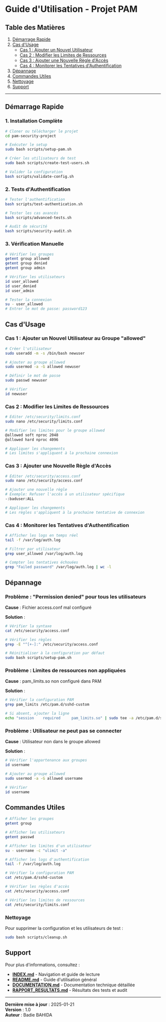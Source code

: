 # Guide d'Utilisation - Projet PAM

## Table des Matières

1. [Démarrage Rapide](#démarrage-rapide)
2. [Cas d'Usage](#cas-dusage)
   - [Cas 1 : Ajouter un Nouvel Utilisateur](#cas-1--ajouter-un-nouvel-utilisateur-au-groupe-allowed)
   - [Cas 2 : Modifier les Limites de Ressources](#cas-2--modifier-les-limites-de-ressources)
   - [Cas 3 : Ajouter une Nouvelle Règle d'Accès](#cas-3--ajouter-une-nouvelle-règle-daccès)
   - [Cas 4 : Monitorer les Tentatives d'Authentification](#cas-4--monitorer-les-tentatives-dauthentification)
3. [Dépannage](#dépannage)
4. [Commandes Utiles](#commandes-utiles)
5. [Nettoyage](#nettoyage)
6. [Support](#support)

---

## Démarrage Rapide

### 1. Installation Complète

```bash
# Cloner ou télécharger le projet
cd pam-security-project

# Exécuter le setup
sudo bash scripts/setup-pam.sh

# Créer les utilisateurs de test
sudo bash scripts/create-test-users.sh

# Valider la configuration
bash scripts/validate-config.sh
```

### 2. Tests d'Authentification

```bash
# Tester l'authentification
bash scripts/test-authentication.sh

# Tester les cas avancés
bash scripts/advanced-tests.sh

# Audit de sécurité
bash scripts/security-audit.sh
```

### 3. Vérification Manuelle

```bash
# Vérifier les groupes
getent group allowed
getent group denied
getent group admin

# Vérifier les utilisateurs
id user_allowed
id user_denied
id user_admin

# Tester la connexion
su - user_allowed
# Entrer le mot de passe: password123
```

## Cas d'Usage

### Cas 1 : Ajouter un Nouvel Utilisateur au Groupe "allowed"

```bash
# Créer l'utilisateur
sudo useradd -m -s /bin/bash newuser

# Ajouter au groupe allowed
sudo usermod -a -G allowed newuser

# Définir le mot de passe
sudo passwd newuser

# Vérifier
id newuser
```

### Cas 2 : Modifier les Limites de Ressources

```bash
# Éditer /etc/security/limits.conf
sudo nano /etc/security/limits.conf

# Modifier les limites pour le groupe allowed
@allowed soft nproc 2048
@allowed hard nproc 4096

# Appliquer les changements
# Les limites s'appliquent à la prochaine connexion
```

### Cas 3 : Ajouter une Nouvelle Règle d'Accès

```bash
# Éditer /etc/security/access.conf
sudo nano /etc/security/access.conf

# Ajouter une nouvelle règle
# Exemple: Refuser l'accès à un utilisateur spécifique
-:baduser:ALL

# Appliquer les changements
# Les règles s'appliquent à la prochaine tentative de connexion
```

### Cas 4 : Monitorer les Tentatives d'Authentification

```bash
# Afficher les logs en temps réel
tail -f /var/log/auth.log

# Filtrer par utilisateur
grep user_allowed /var/log/auth.log

# Compter les tentatives échouées
grep "Failed password" /var/log/auth.log | wc -l
```

## Dépannage

### Problème : "Permission denied" pour tous les utilisateurs

**Cause** : Fichier access.conf mal configuré

**Solution** :

```bash
# Vérifier la syntaxe
cat /etc/security/access.conf

# Vérifier les règles
grep -E "^[+-]:" /etc/security/access.conf

# Réinitialiser à la configuration par défaut
sudo bash scripts/setup-pam.sh
```

### Problème : Limites de ressources non appliquées

**Cause** : pam_limits.so non configuré dans PAM

**Solution** :

```bash
# Vérifier la configuration PAM
grep pam_limits /etc/pam.d/sshd-custom

# Si absent, ajouter la ligne
echo "session    required     pam_limits.so" | sudo tee -a /etc/pam.d/sshd-custom
```

### Problème : Utilisateur ne peut pas se connecter

**Cause** : Utilisateur non dans le groupe allowed

**Solution** :

```bash
# Vérifier l'appartenance aux groupes
id username

# Ajouter au groupe allowed
sudo usermod -a -G allowed username

# Vérifier
id username
```

## Commandes Utiles

```bash
# Afficher les groupes
getent group

# Afficher les utilisateurs
getent passwd

# Afficher les limites d'un utilisateur
su - username -c "ulimit -a"

# Afficher les logs d'authentification
tail -f /var/log/auth.log

# Vérifier la configuration PAM
cat /etc/pam.d/sshd-custom

# Vérifier les règles d'accès
cat /etc/security/access.conf

# Vérifier les limites de ressources
cat /etc/security/limits.conf
```


###  Nettoyage

Pour supprimer la configuration et les utilisateurs de test :

```bash
sudo bash scripts/cleanup.sh
```

## Support

Pour plus d'informations, consultez :

- **[INDEX.md](INDEX.md)** - Navigation et guide de lecture
- **[README.md](README.md)** - Guide d'utilisation général
- **[DOCUMENTATION.md](DOCUMENTATION.md)** - Documentation technique détaillée
- **[RAPPORT_RESULTATS.md](RAPPORT_RESULTATS.md)** - Résultats des tests et audit

---

**Dernière mise à jour** : 2025-01-21  
**Version** : 1.0  
**Auteur** : Badie BAHIDA
